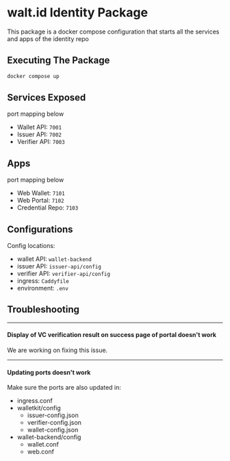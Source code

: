 # walt.id Identity Package

This package is a docker compose configuration that starts all the services and apps of the identity repo

## Executing The Package

```bash
docker compose up
```

## Services Exposed
port mapping below

- Wallet API: `7001`
- Issuer API: `7002`
- Verifier API: `7003`

## Apps
port mapping below

- Web Wallet: `7101`
- Web Portal: `7102`
- Credential Repo: `7103`


## Configurations

Config locations:

- wallet API: `wallet-backend`
- issuer API: `issuer-api/config`
- verifier API: `verifier-api/config`
- ingress: `Caddyfile`
- environment: `.env`

## Troubleshooting

---
#### Display of VC verification result on success page of portal doesn't work

We are working on fixing this issue.

---

#### Updating ports doesn't work

Make sure the ports are also updated in:
- ingress.conf
- walletkit/config
  - issuer-config.json
  - verifier-config.json
  - wallet-config.json
- wallet-backend/config
  - wallet.conf
  - web.conf
